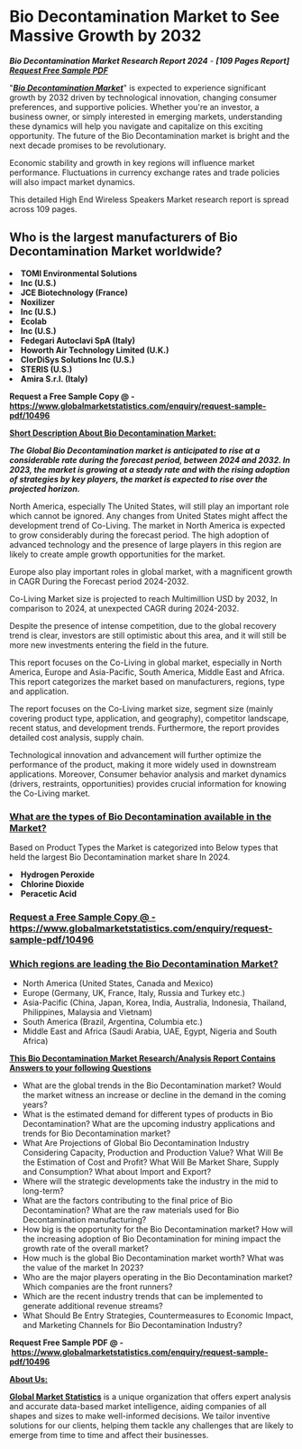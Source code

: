 <h1>Bio Decontamination Market to See Massive Growth by 2032</h1><p><em><strong>Bio Decontamination Market Research Report 2024</strong></em>&nbsp;-&nbsp;<em><strong>[109 Pages Report] </strong></em><em><strong><a href="https://www.globalmarketstatistics.com/enquiry/request-sample-pdf/10496">Request Free Sample PDF</a></strong></em></p><p>"<a style="font-style: italic; font-weight: bold;" href="https://www.globalmarketstatistics.com/market-reports/bio-decontamination-market-10496">Bio Decontamination Market</a>" is expected to experience significant growth by 2032 driven by technological innovation, changing consumer preferences, and supportive policies. Whether you're an investor, a business owner, or simply interested in emerging markets, understanding these dynamics will help you navigate and capitalize on this exciting opportunity. The future of the&nbsp;Bio Decontamination market is bright and the next decade promises to be revolutionary.</p><p>Economic stability and growth in key regions will influence market performance. Fluctuations in currency exchange rates and trade policies will also impact market dynamics.</p><p>This detailed&nbsp;High End Wireless Speakers Market research report is spread across 109 pages.</p><h2><strong>Who is the largest manufacturers of Bio Decontamination Market worldwide?</strong></h2><p><strong><li>TOMI Environmental Solutions<li>Inc (U.S.)<li>JCE Biotechnology (France)<li>Noxilizer<li>Inc (U.S.)<li>Ecolab<li>Inc (U.S.)<li>Fedegari Autoclavi SpA (Italy)<li>Howorth Air Technology Limited (U.K.)<li>ClorDiSys Solutions Inc (U.S.)<li>STERIS (U.S.)<li>Amira S.r.l. (Italy)</strong></p><p><strong>Request a Free Sample Copy @ - <a href="https://www.globalmarketstatistics.com/enquiry/request-sample-pdf/10496">https://www.globalmarketstatistics.com/enquiry/request-sample-pdf/10496</a></strong></p><p><strong><u>Short Description About Bio Decontamination Market:</u></strong></p><p><strong><em>The Global Bio Decontamination market is anticipated to rise at a considerable rate during the forecast period, between 2024 and 2032. In 2023, the market is growing at a steady rate and with the rising adoption of strategies by key players, the market is expected to rise over the projected horizon.</em></strong></p><p>North America, especially The United States, will still play an important role which cannot be ignored. Any changes from United States might affect the development trend of Co-Living. The market in North America is expected to grow considerably during the forecast period. The high adoption of advanced technology and the presence of large players in this region are likely to create ample growth opportunities for the market.</p><p>Europe also play important roles in global market, with a magnificent growth in CAGR During the Forecast period 2024-2032.</p><p>Co-Living Market size is projected to reach Multimillion USD by 2032, In comparison to 2024, at unexpected CAGR during 2024-2032.</p><p>Despite the presence of intense competition, due to the global recovery trend is clear, investors are still optimistic about this area, and it will still be more new investments entering the field in the future.</p><p>This report focuses on the Co-Living in global market, especially in North America, Europe and Asia-Pacific, South America, Middle East and Africa. This report categorizes the market based on manufacturers, regions, type and application.</p><p>The report focuses on the Co-Living market size, segment size (mainly covering product type, application, and geography), competitor landscape, recent status, and development trends. Furthermore, the report provides detailed cost analysis, supply chain.</p><p>Technological innovation and advancement will further optimize the performance of the product, making it more widely used in downstream applications. Moreover, Consumer behavior analysis and market dynamics (drivers, restraints, opportunities) provides crucial information for knowing the Co-Living market.</p><h3 class="rank-math-question "><span style="text-decoration: underline;">What are the types of Bio Decontamination available in the Market?</span></h3><p>Based on Product Types the Market is categorized into Below types that held the largest Bio Decontamination market share In 2024.</p><p><strong><li>Hydrogen Peroxide<li>Chlorine Dioxide<li>Peracetic Acid</strong></p><h3 class="rank-math-question "><span style="text-decoration: underline;">Request a Free Sample Copy @ - <a href="https://www.globalmarketstatistics.com/enquiry/request-sample-pdf/10496">https://www.globalmarketstatistics.com/enquiry/request-sample-pdf/10496</a></span></h3><h3 class="rank-math-question "><span style="text-decoration: underline;">Which regions are leading the Bio Decontamination Market?</span></h3><ul><li>North America (United States, Canada and Mexico)</li><li>Europe (Germany, UK, France, Italy, Russia and Turkey etc.)</li><li>Asia-Pacific (China, Japan, Korea, India, Australia, Indonesia, Thailand, Philippines, Malaysia and Vietnam)</li><li>South America (Brazil, Argentina, Columbia etc.)</li><li>Middle East and Africa (Saudi Arabia, UAE, Egypt, Nigeria and South Africa)</li></ul><p><strong><u>This Bio Decontamination Market Research/Analysis Report Contains Answers to your following Questions</u></strong></p><ul><li>What are the global trends in the Bio Decontamination market? Would the market witness an increase or decline in the demand in the coming years?</li><li>What is the estimated demand for different types of products in Bio Decontamination? What are the upcoming industry applications and trends for Bio Decontamination market?</li><li>What Are Projections of Global Bio Decontamination Industry Considering Capacity, Production and Production Value? What Will Be the Estimation of Cost and Profit? What Will Be Market Share, Supply and Consumption? What about Import and Export?</li><li>Where will the strategic developments take the industry in the mid to long-term?</li><li>What are the factors contributing to the final price of Bio Decontamination? What are the raw materials used for Bio Decontamination manufacturing?</li><li>How big is the opportunity for the Bio Decontamination market? How will the increasing adoption of Bio Decontamination for mining impact the growth rate of the overall market?</li><li>How much is the global Bio Decontamination market worth? What was the value of the market In 2023?</li><li>Who are the major players operating in the Bio Decontamination market? Which companies are the front runners?</li><li>Which are the recent industry trends that can be implemented to generate additional revenue streams?</li><li>What Should Be Entry Strategies, Countermeasures to Economic Impact, and Marketing Channels for Bio Decontamination Industry?</li></ul><p><strong>Request Free Sample PDF @ -&nbsp;<a href="https://www.globalmarketstatistics.com/enquiry/request-sample-pdf/10496">https://www.globalmarketstatistics.com/enquiry/request-sample-pdf/10496</a></strong></p><p><strong><u>About Us:</u></strong></p><p><strong><a href="https://www.globalmarketstatistics.com/">Global Market Statistics</a></strong> is a unique organization that offers expert analysis and accurate data-based market intelligence, aiding companies of all shapes and sizes to make well-informed decisions. We tailor inventive solutions for our clients, helping them tackle any challenges that are likely to emerge from time to time and affect their businesses.</p>
